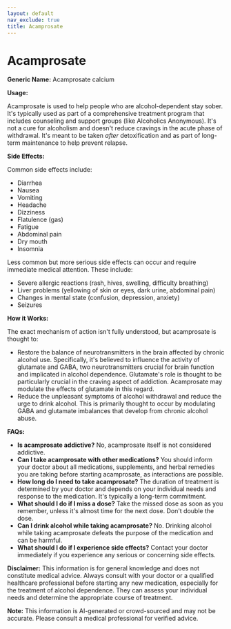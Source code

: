 ```yaml
---
layout: default
nav_exclude: true
title: Acamprosate
---
```


# Acamprosate

**Generic Name:** Acamprosate calcium

**Usage:**

Acamprosate is used to help people who are alcohol-dependent stay sober.  It's typically used as part of a comprehensive treatment program that includes counseling and support groups (like Alcoholics Anonymous).  It's not a cure for alcoholism and doesn't reduce cravings in the acute phase of withdrawal.  It's meant to be taken *after* detoxification and as part of long-term maintenance to help prevent relapse.

**Side Effects:**

Common side effects include:

* Diarrhea
* Nausea
* Vomiting
* Headache
* Dizziness
* Flatulence (gas)
* Fatigue
* Abdominal pain
* Dry mouth
* Insomnia

Less common but more serious side effects can occur and require immediate medical attention.  These include:

* Severe allergic reactions (rash, hives, swelling, difficulty breathing)
* Liver problems (yellowing of skin or eyes, dark urine, abdominal pain)
* Changes in mental state (confusion, depression, anxiety)
* Seizures


**How it Works:**

The exact mechanism of action isn't fully understood, but acamprosate is thought to:

* Restore the balance of neurotransmitters in the brain affected by chronic alcohol use.  Specifically, it's believed to influence the activity of glutamate and GABA, two neurotransmitters crucial for brain function and implicated in alcohol dependence. Glutamate's role is thought to be particularly crucial in the craving aspect of addiction. Acamprosate may modulate the effects of glutamate in this regard.
* Reduce the unpleasant symptoms of alcohol withdrawal and reduce the urge to drink alcohol. This is primarily thought to occur by modulating GABA and glutamate imbalances that develop from chronic alcohol abuse.


**FAQs:**

* **Is acamprosate addictive?** No, acamprosate itself is not considered addictive.
* **Can I take acamprosate with other medications?**  You should inform your doctor about all medications, supplements, and herbal remedies you are taking before starting acamprosate, as interactions are possible.
* **How long do I need to take acamprosate?** The duration of treatment is determined by your doctor and depends on your individual needs and response to the medication.  It's typically a long-term commitment.
* **What should I do if I miss a dose?** Take the missed dose as soon as you remember, unless it's almost time for the next dose. Don't double the dose.
* **Can I drink alcohol while taking acamprosate?** No.  Drinking alcohol while taking acamprosate defeats the purpose of the medication and can be harmful.
* **What should I do if I experience side effects?** Contact your doctor immediately if you experience any serious or concerning side effects.


**Disclaimer:** This information is for general knowledge and does not constitute medical advice.  Always consult with your doctor or a qualified healthcare professional before starting any new medication, especially for the treatment of alcohol dependence.  They can assess your individual needs and determine the appropriate course of treatment.


**Note:** This information is AI-generated or crowd-sourced and may not be accurate. Please consult a medical professional for verified advice.